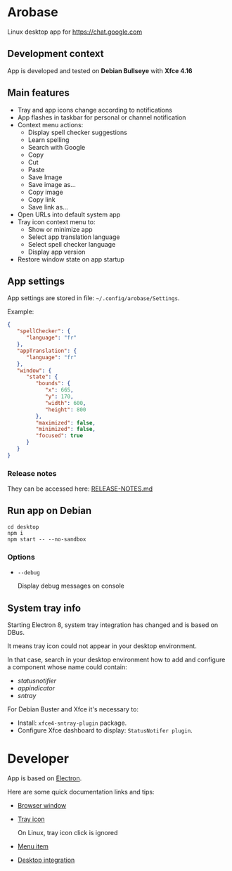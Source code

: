 # Arobase

Linux desktop app for https://chat.google.com

## Development context

App is developed and tested on **Debian Bullseye** with **Xfce 4.16**

## Main features

 * Tray and app icons change according to notifications
 * App flashes in taskbar for personal or channel notification
 * Context menu actions:
   * Display spell checker suggestions
   * Learn spelling
   * Search with Google
   * Copy
   * Cut
   * Paste
   * Save Image
   * Save image as…
   * Copy image
   * Copy link
   * Save link as…
 * Open URLs into default system app
 * Tray icon context menu to:
   * Show or minimize app
   * Select app translation language
   * Select spell checker language
   * Display app version
 * Restore window state on app startup

## App settings

App settings are stored in file: `~/.config/arobase/Settings`.

Example:
```json
{
   "spellChecker": {
      "language": "fr"
   },
   "appTranslation": {
      "language": "fr"
   },
   "window": {
      "state": {
         "bounds": {
            "x": 665,
            "y": 170,
            "width": 600,
            "height": 800
         },
         "maximized": false,
         "minimized": false,
         "focused": true
      }
   }
}
```
 
### Release notes

They can be accessed here: [RELEASE-NOTES.md](RELEASE-NOTES.md)

## Run app on Debian

```
cd desktop
npm i
npm start -- --no-sandbox
```

### Options

 * `--debug`
 
    Display debug messages on console

## System tray info
 
Starting Electron 8, system tray integration has changed and is based on DBus.

It means tray icon could not appear in your desktop environment.

In that case, search in your desktop environment how to add and configure a component whose name could contain:
 * *statusnotifier*
 * *appindicator*
 * *sntray*

For Debian Buster and Xfce it's necessary to:
 * Install: `xfce4-sntray-plugin` package.
 * Configure Xfce dashboard to display: `StatusNotifer plugin`.

# Developer

App is based on [Electron](https://github.com/electron/electron).

Here are some quick documentation links and tips:
 * [Browser window](https://www.electronjs.org/docs/api/browser-window)

 * [Tray icon](https://www.electronjs.org/docs/api/tray)
 
    On Linux, tray icon click is ignored

 * [Menu item](https://www.electronjs.org/docs/api/menu-item)
 
 * [Desktop integration](https://github.com/electron/electron/blob/master/docs/tutorial/desktop-environment-integration.md)

